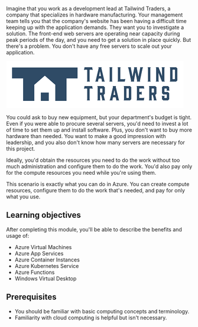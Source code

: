 Imagine that you work as a development lead at Tailwind Traders, a company that specializes in hardware manufacturing. Your management team tells you that the company's website has been having a difficult time keeping up with the application demands. They want you to investigate a solution. The front-end web servers are operating near capacity during peak periods of the day, and you need to get a solution in place quickly. But there's a problem. You don't have any free servers to scale out your application.

![Tailwind Traders company logo.](../../shared/media/tailwind-traders-logo.png)

You could ask to buy new equipment, but your department's budget is tight. Even if you were able to procure several servers, you'd need to invest a lot of time to set them up and install software. Plus, you don't want to buy more hardware than needed. You want to make a good impression with leadership, and you also don't know how many servers are necessary for this project.

Ideally, you'd obtain the resources you need to do the work without too much administration and configure them to do the work. You'd also pay only for the compute resources you need while you're using them.

This scenario is exactly what you can do in Azure. You can create compute resources, configure them to do the work that's needed, and pay for only what you use.

## Learning objectives

After completing this module, you'll be able to describe the benefits and usage of:

- Azure Virtual Machines
- Azure App Services
- Azure Container Instances
- Azure Kubernetes Service
- Azure Functions
- Windows Virtual Desktop

## Prerequisites

- You should be familiar with basic computing concepts and terminology.
- Familiarity with cloud computing is helpful but isn't necessary.

